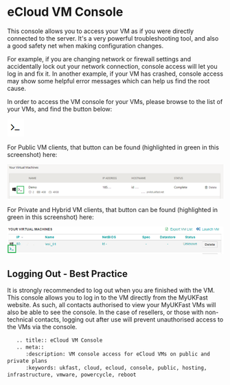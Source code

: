 # eCloud VM Console

This console allows you to access your VM as if you were directly connected to the server. It's a very powerful troubleshooting tool, and also a good safety net when making configuration changes.

For example, if you are changing network or firewall settings and accidentally lock out your network connection, console access will let you log in and fix it. In another example, if your VM has crashed, console access may show some helpful error messages which can help us find the root cause.

In order to access the VM console for your VMs, please browse to the list of your VMs, and find the button below:

 ![consoleButton](files/consoleButton.png)

 For Public VM clients, that button can be found (highlighted in green in this screenshot) here:

   ![consoleButtonInContext](files/ConsoleButtonPublicVM.PNG)

For Private and Hybrid VM clients, that button can be found (highlighted in green in this screenshot) here:

  ![consoleButtonInContext](files/ConsoleButtonPrivateVM.PNG)

## Logging Out - Best Practice

It is strongly recommended to log out when you are finished with the VM. This console allows you to log in to the VM directly from the MyUKFast website. As such, all contacts authorised to view your MyUKFast VMs will also be able to see the console. In the case of resellers, or those with non-technical contacts, logging out after use will prevent unauthorised access to the VMs via the console.

```eval_rst
   .. title:: eCloud VM Console
   .. meta::
      :description: VM console access for eCloud VMs on public and private plans
      :keywords: ukfast, cloud, ecloud, console, public, hosting, infrastructure, vmware, powercycle, reboot
```
